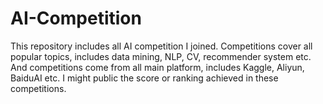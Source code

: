 # AI-Competition
This repository includes all AI competition I joined. Competitions cover all popular topics, includes data mining, NLP, CV, recommender system etc. And competitions come from all main platform, includes Kaggle, Aliyun, BaiduAI etc. I might public the score or ranking achieved in these competitions.   
